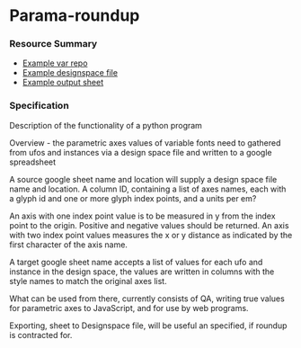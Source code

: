 # Parama-roundup

### Resource Summary
* [Example var repo](https://github.com/typenetwork/amstelvar/)
* [Example designspace file](https://github.com/TypeNetwork/Amstelvar/blob/master/sources/Amstelvar-NewCharset/Amstelvar-Roman-009.designspace)
* [Example output sheet](https://docs.google.com/spreadsheets/d/1r0oqR3ic8qQJycGgmZW-kqKEzgoPIIiKxt4MhOJFu7U)

### Specification

Description of the functionality of a python program

Overview - the parametric axes values of variable fonts need to gathered from ufos and instances via a design space file and written to a google spreadsheet

A source google sheet name and location will supply a design space file name and location. A column ID, containing a list of axes names, each with a glyph id and one or more glyph index points, and a units per em?

An axis with one index point value is to be measured in y from the index point to the origin. Positive and negative values should be returned.
An axis with two index point values measures the x or y distance as indicated by the first character of the axis name.

A target google sheet name accepts a list of values for each ufo and instance in the design space, the values are written in columns with the style names to match the original axes list.

What can be used from there, currently consists of QA, writing true values for parametric axes to JavaScript, and for use by web programs.

Exporting, sheet to Designspace file, will be useful an specified, if roundup is contracted for.

